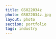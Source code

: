 ```yaml
--- 
title: GS022034z 
photo: GS022034z.jpg 
layout: photo 
section: portfolio 
tags: industry 
---  
```

  
